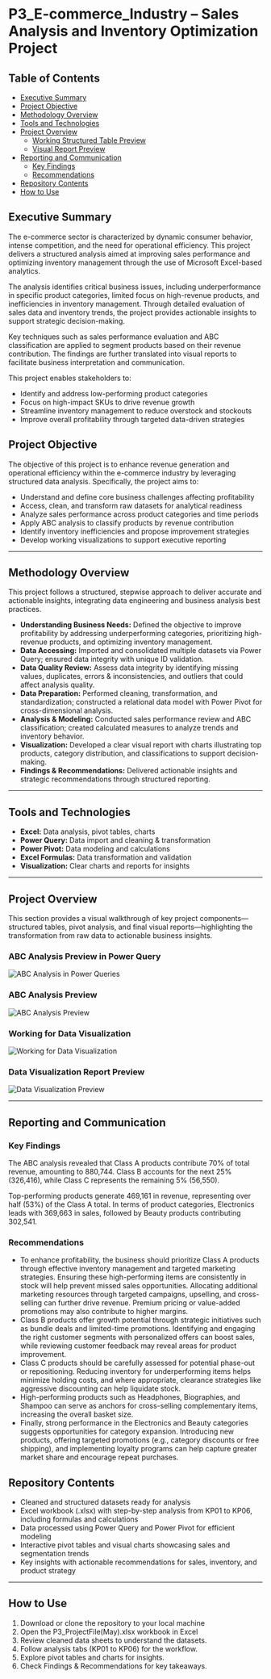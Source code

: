 # P3_E-commerce_Industry – Sales Analysis and Inventory Optimization Project

## Table of Contents

- [Executive Summary](#executive-summary)
- [Project Objective](#project-objective)
- [Methodology Overview](#methodology-overview)
- [Tools and Technologies](#tools-and-technologies)
- [Project Overview](#project-overview)
  - [Working Structured Table Preview](#working-structured-table-preview)
  - [Visual Report Preview](#visual-report-preview)
- [Reporting and Communication](#reporting-and-communication)
  - [Key Findings](#key-findings)
  - [Recommendations](#recommendations)
- [Repository Contents](#repository-contents)
- [How to Use](#how-to-use)

## Executive Summary

The e-commerce sector is characterized by dynamic consumer behavior, intense competition, and the need for operational efficiency. This project delivers a structured analysis aimed at improving sales performance and optimizing inventory management through the use of Microsoft Excel-based analytics.

The analysis identifies critical business issues, including underperformance in specific product categories, limited focus on high-revenue products, and inefficiencies in inventory management. Through detailed evaluation of sales data and inventory trends, the project provides actionable insights to support strategic decision-making.

Key techniques such as sales performance evaluation and ABC classification are applied to segment products based on their revenue contribution. The findings are further translated into visual reports to facilitate business interpretation and communication.

This project enables stakeholders to:
- Identify and address low-performing product categories
- Focus on high-impact SKUs to drive revenue growth
- Streamline inventory management to reduce overstock and stockouts
- Improve overall profitability through targeted data-driven strategies

## Project Objective

The objective of this project is to enhance revenue generation and operational efficiency within the e-commerce industry by leveraging structured data analysis. Specifically, the project aims to:

- Understand and define core business challenges affecting profitability
- Access, clean, and transform raw datasets for analytical readiness
- Analyze sales performance across product categories and time periods
- Apply ABC analysis to classify products by revenue contribution
- Identify inventory inefficiencies and propose improvement strategies
- Develop working visualizations to support executive reporting

---

## Methodology Overview

This project follows a structured, stepwise approach to deliver accurate and actionable insights, integrating data engineering and business analysis best practices.

- **Understanding Business Needs:** Defined the objective to improve profitability by addressing underperforming categories, prioritizing high-revenue products, and optimizing inventory management.
- **Data Accessing:** Imported and consolidated multiple datasets via Power Query; ensured data integrity with unique ID validation.
- **Data Quality Review:** Assess data integrity by identifying missing values, duplicates, errors & inconsistencies, and outliers that could affect analysis quality.
- **Data Preparation:** Performed cleaning, transformation, and standardization; constructed a relational data model with Power Pivot for cross-dimensional analysis.
- **Analysis & Modeling:** Conducted sales performance review and ABC classification; created calculated measures to analyze trends and inventory behavior.
- **Visualization:** Developed a clear visual report with charts illustrating top products, category distribution, and classifications to support decision-making.
- **Findings & Recommendations:** Delivered actionable insights and strategic recommendations through structured reporting.

---

## Tools and Technologies


- **Excel:** Data analysis, pivot tables, charts  
- **Power Query:** Data import and cleaning & transformation 
- **Power Pivot:** Data modeling and calculations  
- **Excel Formulas:** Data transformation and validation  
- **Visualization:** Clear charts and reports for insights  

---

## Project Overview

This section provides a visual walkthrough of key project components—structured tables, pivot analysis, and final visual reports—highlighting the transformation from raw data to actionable business insights.

### ABC Analysis Preview in Power Query

![ABC Analysis in Power Queries](https://github.com/user-attachments/assets/6b88ff07-cfaf-4246-aacc-8594a48bc630)

### ABC Analysis Preview  

![ABC Analysis Preview](https://github.com/user-attachments/assets/9d1d5105-7b08-4257-a028-e01f7784b7e5)

### Working for Data Visualization  

![Working for Data Visualization](https://github.com/user-attachments/assets/915445ea-25fd-411e-a0ed-b02b78229375)

### Data Visualization Report Preview  

![Data Visualization Preview](https://github.com/user-attachments/assets/67f82c2b-566a-4d51-be8d-5dc21fa40e5a)

---

## Reporting and Communication

### Key Findings

The ABC analysis revealed that Class A products contribute 70% of total revenue, amounting to 880,744. Class B accounts for the next 25% (326,416), while Class C represents the remaining 5% (56,550). 

Top-performing products generate 469,161 in revenue, representing over half (53%) of the Class A total. In terms of product categories, Electronics leads with 369,663 in sales, followed by Beauty products contributing 302,541.

### Recommendations

- To enhance profitability, the business should prioritize Class A products through effective inventory management and targeted marketing strategies. Ensuring these high-performing items are consistently in stock will help prevent missed sales opportunities. Allocating additional marketing resources through targeted campaigns, upselling, and cross-selling can further drive revenue. Premium pricing or value-added promotions may also contribute to higher margins. 
- Class B products offer growth potential through strategic initiatives such as bundle deals and limited-time promotions. Identifying and engaging the right customer segments with personalized offers can boost sales, while reviewing customer feedback may reveal areas for product improvement.
- Class C products should be carefully assessed for potential phase-out or repositioning. Reducing inventory for underperforming items helps minimize holding costs, and where appropriate, clearance strategies like aggressive discounting can help liquidate stock.
- High-performing products such as Headphones, Biographies, and Shampoo can serve as anchors for cross-selling complementary items, increasing the overall basket size.
- Finally, strong performance in the Electronics and Beauty categories suggests opportunities for category expansion. Introducing new products, offering targeted promotions (e.g., category discounts or free shipping), and implementing loyalty programs can help capture greater market share and encourage repeat purchases.

## Repository Contents

- Cleaned and structured datasets ready for analysis
- Excel workbook (.xlsx) with step-by-step analysis from KP01 to KP06, including formulas and calculations
- Data processed using Power Query and Power Pivot for efficient modeling  
- Interactive pivot tables and visual charts showcasing sales and segmentation trends
- Key insights with actionable recommendations for sales, inventory, and product strategy

---

## How to Use

1. Download or clone the repository to your local machine
2. Open the P3_ProjectFile(May).xlsx workbook in Excel
3. Review cleaned data sheets to understand the datasets.
4. Follow analysis tabs (KP01 to KP06) for the workflow.
5. Explore pivot tables and charts for insights.
6. Check Findings & Recommendations for key takeaways.
